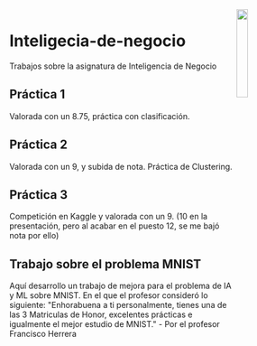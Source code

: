 <img src="https://secretariageneral.ugr.es/pages/ivc/descarga/_img/vertical/ugrmarca01color_2/!/download" align="right" width="20%" />

# Inteligecia-de-negocio
Trabajos sobre la asignatura de Inteligencia de Negocio
## Práctica 1
Valorada con un 8.75, práctica con clasificación.
## Práctica 2
Valorada con un 9, y subida de nota. Práctica de Clustering.
## Práctica 3
Competición en Kaggle y valorada con un 9. (10 en la presentación, pero al acabar en el puesto 12, se me bajó nota por ello)
## Trabajo sobre el problema MNIST
Aquí desarrollo un trabajo de mejora para el problema de IA y ML sobre MNIST. En el que el profesor consideró lo siguiente: "Enhorabuena a ti personalmente, tienes una de las 3 Matriculas de Honor, excelentes prácticas e igualmente el mejor estudio de MNIST." - Por el profesor Francisco Herrera
